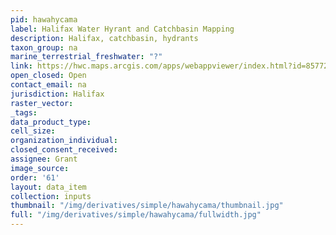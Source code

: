 ```yaml
---
pid: hawahycama
label: Halifax Water Hyrant and Catchbasin Mapping
description: Halifax, catchbasin, hydrants
taxon_group: na
marine_terrestrial_freshwater: "?"
link: https://hwc.maps.arcgis.com/apps/webappviewer/index.html?id=857724d1ae3c48e18e28642da0702bb3
open_closed: Open
contact_email: na
jurisdiction: Halifax
raster_vector: 
_tags: 
data_product_type: 
cell_size: 
organization_individual: 
closed_consent_received: 
assignee: Grant
image_source: 
order: '61'
layout: data_item
collection: inputs
thumbnail: "/img/derivatives/simple/hawahycama/thumbnail.jpg"
full: "/img/derivatives/simple/hawahycama/fullwidth.jpg"
---
```

